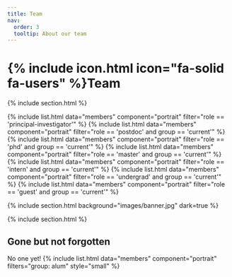 ```yaml
---
title: Team
nav:
  order: 3
  tooltip: About our team
---
```


# {% include icon.html icon="fa-solid fa-users" %}Team

{% include section.html %}

{% include list.html data="members" component="portrait" filter="role == 'principal-investigator'" %}
{% include list.html data="members" component="portrait" filter="role == 'postdoc' and group == 'current'" %}
{% include list.html data="members" component="portrait" filter="role == 'phd' and group == 'current'" %}
{% include list.html data="members" component="portrait" filter="role == 'master' and group == 'current'" %}
{% include list.html data="members" component="portrait" filter="role == 'intern' and group == 'current'" %}
{% include list.html data="members" component="portrait" filter="role == 'undergrad' and group == 'current'" %}
{% include list.html data="members" component="portrait" filter="role == 'guest' and group == 'current'" %}

{% include section.html background="images/banner.jpg" dark=true %}

{% include section.html %}

## Gone but not forgotten

No one yet!
{% include list.html data="members" component="portrait" filters="group: alum" style="small" %}







